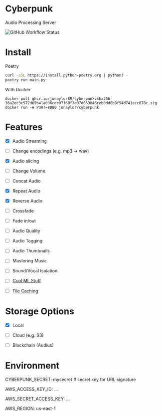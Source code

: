 
# Cyberpunk 

Audio Processing Server

![GitHub Workflow Status](https://img.shields.io/github/workflow/status/jonaylor89/cyberpunk/Docker)

# Install

Poetry
```sh
curl -sSL https://install.python-poetry.org | python3 -
poetry run main.py
```

With Docker
```
docker pull ghcr.io/jonaylor89/cyberpunk:sha256-36a2ec3c572d69b41a096cee07f60f2e07d669846ceb0dd8b9f54d741ecc678c.sig
docker run -e PORT=8080 jonaylor/cyberpunk
```


# Features

- [x] Audio Streaming

- [ ] Change encodings (e.g. mp3 -> wav) 
- [x] Audio slicing 
- [ ] Change Volume 
- [ ] Concat Audio 
- [x] Repeat Audio 
- [x] Reverse Audio 
- [ ] Crossfade 
- [ ] Fade in/out   
- [ ] Audio Quality 
- [ ] Audio Tagging 
- [ ] Audio Thumbnails 
- [ ] Mastering Music 

- [ ] Sound/Vocal Isolation

- [ ] [Cool ML Stuff](https://github.com/spotify/pedalboard)

- [ ] [File Caching](https://gist.github.com/ruanbekker/75d98a0d5cab5d6a562c70b4be5ba86d)

# Storage Options

- [x] Local
- [ ] Cloud (e.g. S3)
- [ ] Blockchain (Audius)


# Environment

CYBERPUNK_SECRET: mysecret # secret key for URL signature

AWS_ACCESS_KEY_ID: ...

AWS_SECRET_ACCESS_KEY: ...

AWS_REGION: us-east-1
